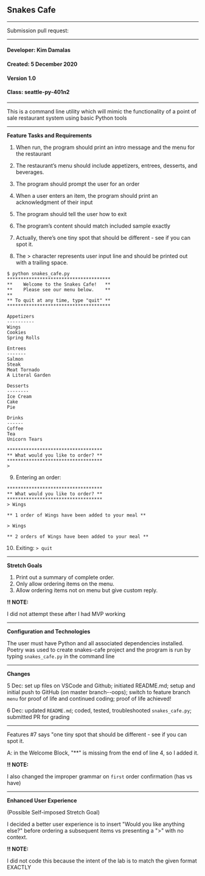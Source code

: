 ## **Snakes Cafe**
___________

Submission pull request: 

__________
#### Developer: Kim Damalas
#### Created: 5 December 2020
#### Version 1.0 
#### Class: seattle-py-401n2
___________

This is a command line utility which will mimic the functionality of a point of sale restaurant system using basic Python tools 
____________
**Feature Tasks and Requirements**

1. When run, the program should print an intro message and the menu for the restaurant

2. The restaurant’s menu should include appetizers, entrees, desserts, and beverages.
3. The program should prompt the user for an order
4. When a user enters an item, the program should print an acknowledgment of their input
5. The program should tell the user how to exit
6. The program’s content should match included sample exactly
7. Actually, there’s one tiny spot that should be different - see if you can spot it.
8. The > character represents user input line and should be printed out with a trailing space.



```
$ python snakes_cafe.py
**************************************
**    Welcome to the Snakes Cafe!   **
**    Please see our menu below.    **
**
** To quit at any time, type "quit" **
**************************************

Appetizers
----------
Wings
Cookies
Spring Rolls

Entrees
-------
Salmon
Steak
Meat Tornado
A Literal Garden

Desserts
--------
Ice Cream
Cake
Pie

Drinks
------
Coffee
Tea
Unicorn Tears

***********************************
** What would you like to order? **
***********************************
>
```
9. Entering an order:
```
***********************************
** What would you like to order? **
***********************************
> Wings

** 1 order of Wings have been added to your meal **

> Wings

** 2 orders of Wings have been added to your meal **
```

10. Exiting:  `> quit`
_____________

**Stretch Goals**

1. Print out a summary of complete order.
2. Only allow ordering items on the menu.
3. Allow ordering items not on menu but give custom reply.

**!! NOTE:**

 I did not attempt these after I had MVP working
_____________
**Configuration and Technologies**

The user must have Python and all associated dependencies installed.  Poetry was used to create snakes-cafe project and the program is run by typing  `snakes_cafe.py` in the command line
___________
**Changes**

5 Dec: set up files on VSCode and Github; initiated README.md; setup and initial push to GitHub (on master branch--oops); switch to feature branch `menu` for proof of life and continued coding; proof of life achieved!

6 Dec: updated `README.md`; coded, tested, troubleshooted `snakes_cafe.py`; submitted PR for grading
____________

Features #7 says "one tiny spot that should be different - see if you can spot it. 

A:  in the Welcome Block, "**" is missing from the end of line 4, so I added it.

**!! NOTE:**

  I also changed the improper grammar on `first`  order confirmation (has vs have)
______________
**Enhanced User Experience**

(Possible Self-imposed Stretch Goal)

 I decided a better user experience is to insert "Would you like anything else?" before ordering a subsequent items vs presenting a ">" with no context.

 **!! NOTE:**
 
   I did not code this because the intent of the lab is to match the given format EXACTLY